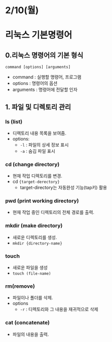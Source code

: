 # 2/10(월)

# 리눅스 기본명령어

## 0.리눅스 명령어의 기본 형식
```
command [options] [arguments]
```

 - command : 실행할 명령어, 프로그램
 - options : 명령어의 옵션
 - arguments : 명령어에 전달할 인자

## 1. 파일 및 디렉토리 관리

### ls (list)
 - 디렉토리 내용 목록을 보여줌.
 - options:
     - `-l` : 파일의 상세 정보 표시
     - `-a` : 숨김 파일 표시

### cd (change directory)
 - 현재 작업 디렉토리를 변경.
 - cd `{target-derectory}` 
    - target-directory는 자동완성 기능(tap키) 활용

### pwd (print working directory)
 - 현재 작업 중인 디렉토리의 전체 경로를 출력.

### mkdir (make directory)
 - 새로운 디렉토리를 생성.
 - `mkdir {directory-name}` 
  
### touch
 - 새로운 파일을 생성
 - `touch (file-name)`

### rm(remove)
 - 파일이나 폴더를 삭제.
 - options
    - `-r` : 디렉토리와 그 내용을 재귀적으로 삭제


### cat (concatenate)
 - 파일의 내용을 출력.

